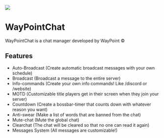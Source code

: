 <img src="https://i.imgur.com/4BUpNzo.png" />

# WayPointChat

WayPointChat is a chat manager developed by WayPoint ©

## Features
- Auto-Broadcast (Create automatic broadcast messages with your own schedule)
- Broadcast (Broadcast a message to the entire server)
- Info-commands (Create your own info commands! Like /discord or /website)
- MOTD (Customizable title players get in their screen when they join your server)
- Countdown (Create a bossbar-timer that counts down with whatever reason you want)
- Anti-swear (Make a list of words that are banned from the chat)
- Mute-chat (Mute the global chat)
- Clearchat (The chat will be cleared so that no one can read it again)
- Messages System (All messages are customizable!)
